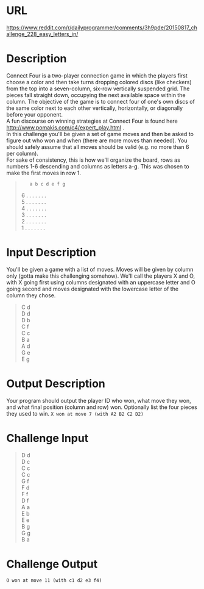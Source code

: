 # URL
https://www.reddit.com/r/dailyprogrammer/comments/3h9pde/20150817_challenge_228_easy_letters_in/

# Description

Connect Four is a two-player connection game in which the players first choose a color and then take turns dropping colored discs (like checkers) from the top into a seven-column, six-row vertically suspended grid. The pieces fall straight down, occupying the next available space within the column. The objective of the game is to connect four of one's own discs of the same color next to each other vertically, horizontally, or diagonally before your opponent.  
A fun discourse on winning strategies at Connect Four is found here http://www.pomakis.com/c4/expert_play.html .  
In this challenge you'll be given a set of game moves and then be asked to figure out who won and when (there are more moves than needed). You should safely assume that all moves should be valid (e.g. no more than 6 per column).  
For sake of consistency, this is how we'll organize the board, rows as numbers 1-6 descending and columns as letters a-g. This was chosen to make the first moves in row 1.  
>        a b c d e f g  
>    6   . . . . . . .   
>    5   . . . . . . .   
>    4   . . . . . . .   
>    3   . . . . . . .   
>    2   . . . . . . .   
>    1   . . . . . . .
# Input Description

You'll be given a game with a list of moves. Moves will be given by column only (gotta make this challenging somehow). We'll call the players X and O, with X going first using columns designated with an uppercase letter and O going second and moves designated with the lowercase letter of the column they chose.
>C  d  
>D  d  
>D  b  
>C  f  
>C  c  
>B  a  
>A  d  
>G  e  
>E  g
# Output Description

Your program should output the player ID who won, what move they won, and what final position (column and row) won. Optionally list the four pieces they used to win.
```X won at move 7 (with A2 B2 C2 D2)```
# Challenge Input
>D  d  
>D  c  
>C  c    
>C  c  
>G  f  
>F  d  
>F  f  
>D  f  
>A  a  
>E  b  
>E  e  
>B  g  
>G  g  
>B  a
# Challenge Output
```O won at move 11 (with c1 d2 e3 f4)```
